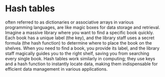 # Hash tables
 often referred to as dictionaries or associative arrays in various programming languages, are like magic boxes for data storage and retrieval.
 Imagine a massive library where you want to find a specific book quickly. Each book has a unique label (the key), and the library staff uses a secret formula (the hash function) to determine where to place the book on the shelves. When you need to find a book, you provide its label, and the library staff magically guides you to the right shelf, saving you from searching every single book. Hash tables work similarly in computing;
 they use keys and a hash function to instantly locate data, making them indispensable for efficient data management in various applications.

